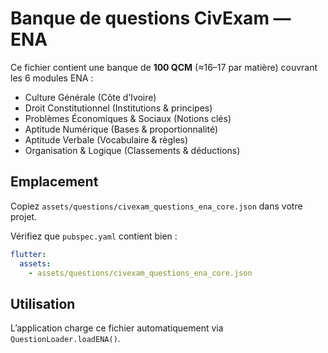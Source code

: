 # Banque de questions CivExam — ENA

Ce fichier contient une banque de **100 QCM** (≈16–17 par matière) couvrant les 6 modules ENA :
- Culture Générale (Côte d’Ivoire)
- Droit Constitutionnel (Institutions & principes)
- Problèmes Économiques & Sociaux (Notions clés)
- Aptitude Numérique (Bases & proportionnalité)
- Aptitude Verbale (Vocabulaire & règles)
- Organisation & Logique (Classements & déductions)

## Emplacement
Copiez `assets/questions/civexam_questions_ena_core.json` dans votre projet.

Vérifiez que `pubspec.yaml` contient bien :

```yaml
flutter:
  assets:
    - assets/questions/civexam_questions_ena_core.json
```

## Utilisation
L’application charge ce fichier automatiquement via `QuestionLoader.loadENA()`.
